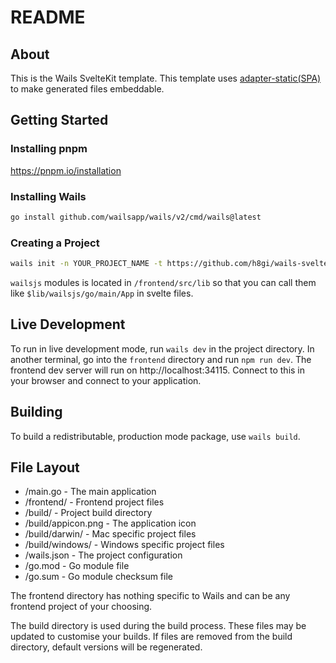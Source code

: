 # README

## About

This is the Wails SvelteKit template.
This template uses [adapter-static(SPA)](https://github.com/sveltejs/kit/tree/master/packages/adapter-static#spa-mode) to make generated files embeddable.

## Getting Started

### Installing pnpm

https://pnpm.io/installation

### Installing Wails

```sh
go install github.com/wailsapp/wails/v2/cmd/wails@latest
```

### Creating a Project

```sh
wails init -n YOUR_PROJECT_NAME -t https://github.com/h8gi/wails-sveltekit-template
```

`wailsjs` modules is located in `/frontend/src/lib` so that you can call them like `$lib/wailsjs/go/main/App` in svelte files.


## Live Development

To run in live development mode, run `wails dev` in the project directory. In another terminal, go into the `frontend`
directory and run `npm run dev`. The frontend dev server will run on http://localhost:34115. Connect to this in your
browser and connect to your application.

## Building

To build a redistributable, production mode package, use `wails build`.

## File Layout
* /main.go - The main application
* /frontend/ - Frontend project files
* /build/ - Project build directory
* /build/appicon.png - The application icon
* /build/darwin/ - Mac specific project files
* /build/windows/ - Windows specific project files
* /wails.json - The project configuration
* /go.mod - Go module file
* /go.sum - Go module checksum file

The frontend directory has nothing specific to Wails and can be any frontend project of your choosing.

The build directory is used during the build process. These files may be updated to customise your builds. If files are removed from the build directory, default versions will be regenerated.


